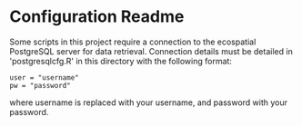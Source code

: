 # Configuration Readme

Some scripts in this project require a connection to the ecospatial PostgreSQL server for data retrieval. Connection details must be detailed in 'postgresqlcfg.R' in this directory with the following format:

```
user = "username"
pw = "password"
```

where username is replaced with your username, and password with your password.
